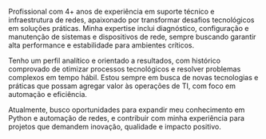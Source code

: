 Profissional com 4+ anos de experiência em suporte técnico e infraestrutura de redes, apaixonado por transformar desafios tecnológicos em soluções práticas. Minha expertise inclui diagnóstico, configuração e manutenção de sistemas e dispositivos de rede, sempre buscando garantir alta performance e estabilidade para ambientes críticos.

Tenho um perfil analítico e orientado a resultados, com histórico comprovado de otimizar processos tecnológicos e resolver problemas complexos em tempo hábil. Estou sempre em busca de novas tecnologias e práticas que possam agregar valor às operações de TI, com foco em automação e eficiência.

Atualmente, busco oportunidades para expandir meu conhecimento em Python e automação de redes, e contribuir com minha experiência para projetos que demandem inovação, qualidade e impacto positivo.
